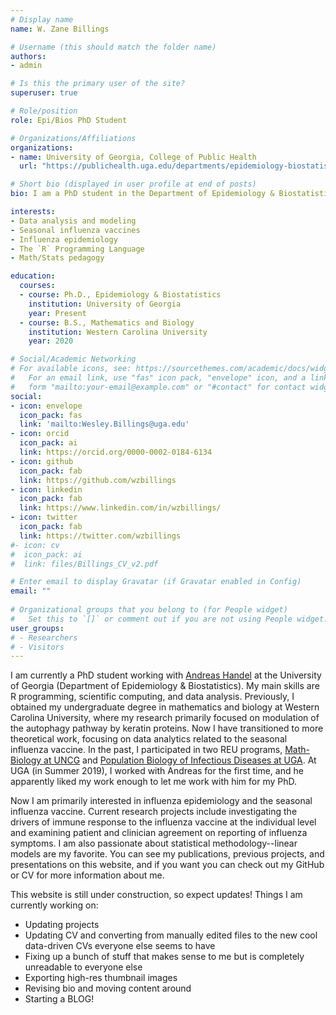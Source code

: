 ```yaml
---
# Display name
name: W. Zane Billings

# Username (this should match the folder name)
authors:
- admin

# Is this the primary user of the site?
superuser: true

# Role/position
role: Epi/Bios PhD Student

# Organizations/Affiliations
organizations:
- name: University of Georgia, College of Public Health
  url: "https://publichealth.uga.edu/departments/epidemiology-biostatistics/"

# Short bio (displayed in user profile at end of posts)
bio: I am a PhD student in the Department of Epidemiology & Biostatistics, College of Public Health, University of Georgia, Athens, GA, USA, Earth, etc. My degree concentration is in data analysis and modeling, and my main research interests are doing those two things in the context of infectious disease (mainly flu) and vaccine response.

interests:
- Data analysis and modeling
- Seasonal influenza vaccines
- Influenza epidemiology
- The `R` Programming Language
- Math/Stats pedagogy

education:
  courses:
  - course: Ph.D., Epidemiology & Biostatistics
    institution: University of Georgia
    year: Present
  - course: B.S., Mathematics and Biology
    institution: Western Carolina University
    year: 2020

# Social/Academic Networking
# For available icons, see: https://sourcethemes.com/academic/docs/widgets/#icons
#   For an email link, use "fas" icon pack, "envelope" icon, and a link in the
#   form "mailto:your-email@example.com" or "#contact" for contact widget.
social:
- icon: envelope
  icon_pack: fas
  link: 'mailto:Wesley.Billings@uga.edu'
- icon: orcid
  icon_pack: ai
  link: https://orcid.org/0000-0002-0184-6134
- icon: github
  icon_pack: fab
  link: https://github.com/wzbillings
- icon: linkedin
  icon_pack: fab
  link: https://www.linkedin.com/in/wzbillings/
- icon: twitter
  icon_pack: fab
  link: https://twitter.com/wzbillings
#- icon: cv
#  icon_pack: ai
#  link: files/Billings_CV_v2.pdf

# Enter email to display Gravatar (if Gravatar enabled in Config)
email: ""
  
# Organizational groups that you belong to (for People widget)
#   Set this to `[]` or comment out if you are not using People widget.  
user_groups:
# - Researchers
# - Visitors
---
```


I am currently a PhD student working with [Andreas Handel](http://handelgroup.publichealth.uga.edu/) at the University of Georgia (Department of Epidemiology & Biostatistics). My main skills are R programming, scientific computing, and data analysis. Previously, I obtained my undergraduate degree in mathematics and biology at Western Carolina University, where my research primarily focused on modulation of the autophagy pathway by keratin proteins. Now I have transitioned to more theoretical work, focusing on data analytics related to the seasonal influenza vaccine. In the past, I participated in two REU programs, [Math-Biology at UNCG](http://www.uncg.edu/mat/bio-math/REU/people.html) and [Population Biology of Infectious Diseases at UGA](http://reu.ecology.uga.edu/). At UGA (in Summer 2019), I worked with Andreas for the first time, and he apparently liked my work enough to let me work with him for my PhD. 

Now I am primarily interested in influenza epidemiology and the seasonal influenza vaccine. Current research projects include investigating the drivers of immune response to the influenza vaccine at the individual level and examining patient and clinician agreement on reporting of influenza symptoms. I am also passionate about statistical methodology--linear models are my favorite. You can see my publications, previous projects, and presentations on this website, and if you want you can check out my GitHub or CV for more information about me.

This website is still under construction, so expect updates! Things I am currently working on:

* Updating projects
* Updating CV and converting from manually edited files to the new cool data-driven CVs everyone else seems to have
* Fixing up a bunch of stuff that makes sense to me but is completely unreadable to everyone else
* Exporting high-res thumbnail images
* Revising bio and moving content around
* Starting a BLOG!
